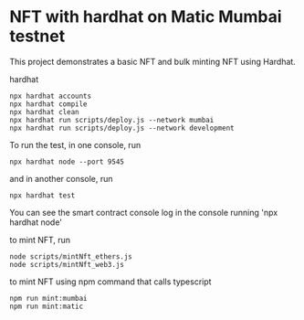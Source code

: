 # NFT with hardhat on Matic Mumbai testnet

This project demonstrates a basic NFT and bulk minting NFT using Hardhat. 

hardhat
```shell
npx hardhat accounts
npx hardhat compile
npx hardhat clean
npx hardhat run scripts/deploy.js --network mumbai
npx hardhat run scripts/deploy.js --network development
```

To run the test, in one console, run
```
npx hardhat node --port 9545
```
and in another console, run
```
npx hardhat test
```
You can see the smart contract console log in the console running 'npx hardhat node'

to mint NFT, run
```
node scripts/mintNft_ethers.js
node scripts/mintNft_web3.js
```
to mint NFT using npm command that calls typescript
```
npm run mint:mumbai
npm run mint:matic
```